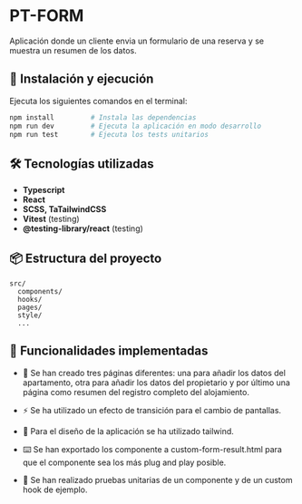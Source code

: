 # PT-FORM

Aplicación donde un cliente envia un formulario de una reserva y se muestra un resumen de los datos.

## 🚀 Instalación y ejecución

Ejecuta los siguientes comandos en el terminal:

```bash
npm install         # Instala las dependencias
npm run dev         # Ejecuta la aplicación en modo desarrollo
npm run test        # Ejecuta los tests unitarios
```


## 🛠️ Tecnologías utilizadas

- **Typescript**
- **React**
- **SCSS, TaTailwindCSS**
- **Vitest** (testing)
- **@testing-library/react** (testing)

## 📦 Estructura del proyecto

```
src/
  components/
  hooks/
  pages/
  style/
  ...
```

## 📝 Funcionalidades implementadas

- 📄 Se han creado tres páginas diferentes: una para añadir los datos del apartamento, otra para añadir los datos del propietario y por último una página como resumen del registro completo del alojamiento.

- ⚡ Se ha utilizado un efecto de transición para el cambio de pantallas.

- 🎨 Para el diseño de la aplicación se ha utilizado tailwind.

- ⌨️ Se han exportado los componente a custom-form-result.html para que el componente sea los más plug and play posible.

- 🧪 Se han realizado pruebas unitarias de un componente y de un custom hook de ejemplo.
